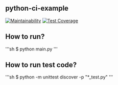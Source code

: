 ## python-ci-example

[![Maintainability](https://api.codeclimate.com/v1/badges/230749f4be929ce78439/maintainability)](https://codeclimate.com/github/Lee-hyeonkyu/python-ci-example/maintainability) [![Test Coverage](https://api.codeclimate.com/v1/badges/230749f4be929ce78439/test_coverage)](https://codeclimate.com/github/Lee-hyeonkyu/python-ci-example/test_coverage)

## How to run?

'''sh
$ python main.py
'''

## How to run test code?

'''sh
$ python -m unittest discover -p "*_test.py"
'''